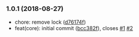 ## <small>1.0.1 (2018-08-27)</small>

- chore: remove lock ([d76174f](http://gitlab.baidu.com:8022/8022/be-fe/conventional-changelog-befe/commit/d76174f))
- feat(core): initial commit ([bcc382f](http://gitlab.baidu.com:8022/8022/be-fe/conventional-changelog-befe/commit/bcc382f)), closes [#1](http://gitlab.baidu.com:8022/8022/be-fe/conventional-changelog-befe/issues/1) [#2](http://gitlab.baidu.com:8022/8022/be-fe/conventional-changelog-befe/issues/2)

